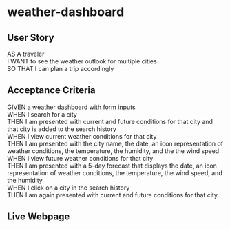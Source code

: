 # weather-dashboard

<h2>User Story</h2>
AS A traveler <br>
I WANT to see the weather outlook for multiple cities <br>
SO THAT I can plan a trip accordingly<br>

<h2>Acceptance Criteria</h2>
GIVEN a weather dashboard with form inputs<br>
WHEN I search for a city<br>
THEN I am presented with current and future conditions for that city and that city is added to the search history<br>
WHEN I view current weather conditions for that city<br>
THEN I am presented with the city name, the date, an icon representation of weather conditions, the temperature, the humidity, and the the wind speed<br>
WHEN I view future weather conditions for that city<br>
THEN I am presented with a 5-day forecast that displays the date, an icon representation of weather conditions, the temperature, the wind speed, and the humidity<br>
WHEN I click on a city in the search history<br>
THEN I am again presented with current and future conditions for that city<br>

<h2>Live Webpage</h2>
<a href=
<img src="assets\live-weather-app.png" alt="screenshot of live weather app">
